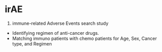 # irAE
1. immune-related Adverse Events search study
  - Identifying regimen of anti-cancer drugs.
  - Matching immuno patients with chemo patients for Age, Sex, Cancer type, and Regimen
